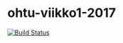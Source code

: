 # ohtu-viikko1-2017

[![Build Status](https://travis-ci.org/rescawen/ohtu-viikko1-2017.svg?branch=master)](https://travis-ci.org/rescawen/ohtu-viikko1-2017)
